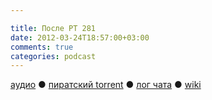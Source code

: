 ```yaml
---

title: После РТ 281
date: 2012-03-24T18:57:00+03:00
comments: true
categories: podcast
---
```

[аудио](http://cdn.radio-t.com/rt281post.mp3) ● [пиратский torrent](http://pirates.radio-t.com/torrents/rt281post.mp3.torrent) ● [лог чата](http://chat.radio-t.com/logs/radio-t-281.html) ● [wiki](http://wiki.radio-t.com/%D0%9F%D0%BE%D1%81%D0%BB%D0%B5_%D0%A0%D0%A2_281)<audio src="http://cdn.radio-t.com/rt281post.mp3" preload="none">
